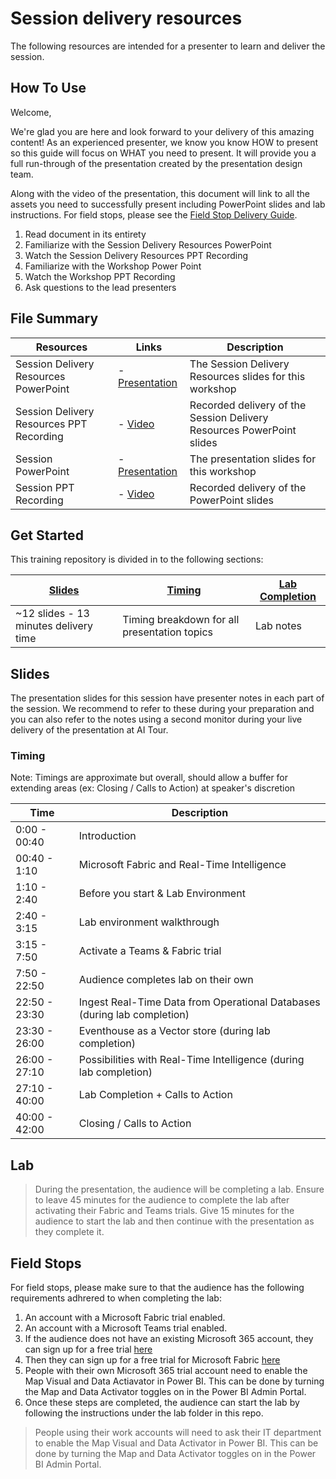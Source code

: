 # Session delivery resources

The following resources are intended for a presenter to learn and deliver the session.

## How To Use

Welcome,

We're glad you are here and look forward to your delivery of this amazing content! As an experienced presenter, we know you know HOW to present so this guide will focus on WHAT you need to present. It will provide you a full run-through of the presentation created by the presentation design team. 

Along with the video of the presentation, this document will link to all the assets you need to successfully present including PowerPoint slides and lab instructions. For field stops, please see the [Field Stop Delivery Guide](#field-stops).

1.  Read document in its entirety
2.  Familiarize with the Session Delivery Resources PowerPoint
3.  Watch the Session Delivery Resources PPT Recording
4.  Familiarize with the Workshop Power Point
5.  Watch the Workshop PPT Recording 
6.  Ask questions to the lead presenters

## File Summary

| Resources          | Links                            | Description |
|-------------------|----------------------------------|-------------------|
| Session Delivery Resources PowerPoint | - [Presentation](https://aka.ms/AArxprb) | The Session Delivery Resources slides for this workshop|
| Session Delivery Resources PPT Recording | - [Video](https://aka.ms/AArxprc) | Recorded delivery of the Session Delivery Resources PowerPoint slides |
| Session PowerPoint        | - [Presentation](https://aka.ms/AArxprg) | The presentation slides for this workshop |
| Session PPT Recording     | - [Video](https://aka.ms/AArxprj) |  Recorded delivery of the PowerPoint slides |

## Get Started

This training repository is divided in to the following sections:

| [Slides](#slides) | [Timing](#timing) | [Lab Completion](#lab) | 
|-------------------|---------------------------|--------------------------------------
| ~12 slides - 13 minutes delivery time | Timing breakdown for all presentation topics | Lab notes

## Slides

The presentation slides for this session have presenter notes in each part of the session.  We recommend to refer to these during your preparation and you can also refer to the notes using a second monitor during your live delivery of the presentation at AI Tour.

### Timing

Note: Timings are approximate but overall, should allow a buffer for extending areas (ex: Closing / Calls to Action) at speaker's discretion

| Time        | Description 
--------------|-------------
0:00 - 00:40   | Introduction 
00:40 - 1:10  | Microsoft Fabric and Real-Time Intelligence
1:10 - 2:40 | Before you start & Lab Environment 
2:40 - 3:15 | Lab environment walkthrough 
3:15 - 7:50 | Activate a Teams & Fabric trial 
7:50 - 22:50 | Audience completes lab on their own
22:50 - 23:30 | Ingest Real-Time Data from Operational Databases (during lab completion) 
23:30 - 26:00 | Eventhouse as a Vector store (during lab completion) 
26:00 - 27:10 | Possibilities with Real-Time Intelligence (during lab completion) 
27:10 - 40:00 | Lab Completion + Calls to Action 
40:00 - 42:00 | Closing / Calls to Action 

## Lab

> During the presentation, the audience will be completing a lab. Ensure to leave 45 minutes for the audience to complete the lab after activating their Fabric and Teams trials. Give 15 minutes for the audience to start the lab and then continue with the presentation as they complete it.

## Field Stops

For field stops, please make sure to that the audience has the following requirements adhrered to when completing the lab:

1. An account with a Microsoft Fabric trial enabled.
2. An account with a Microsoft Teams trial enabled.
3. If the audience does not have an existing Microsoft 365 account, they can sign up for a free trial [here](https://learn.microsoft.com/power-bi/enterprise/service-admin-signing-up-for-power-bi-with-a-new-office-365-trial)
4. Then they can sign up for a free trial for Microsoft Fabric [here](https://learn.microsoft.com/fabric/get-started/fabric-trial)
5. People with their own Microsoft 365 trial account need to enable the Map Visual and Data Actiavator in Power BI. This can be done by turning the Map and Data Activator toggles on in the Power BI Admin Portal.
6. Once these steps are completed, the audience can start the lab by following the instructions under the lab folder in this repo.

> People using their work accounts will need to ask their IT department to enable the Map Visual and Data Activator in Power BI. This can be done by turning the Map and Data Activator toggles on in the Power BI Admin Portal.
